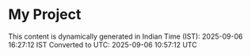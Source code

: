 # My Project

This content is dynamically generated in Indian Time (IST): 2025-09-06 16:27:12 IST
Converted to UTC: 2025-09-06 10:57:12 UTC
